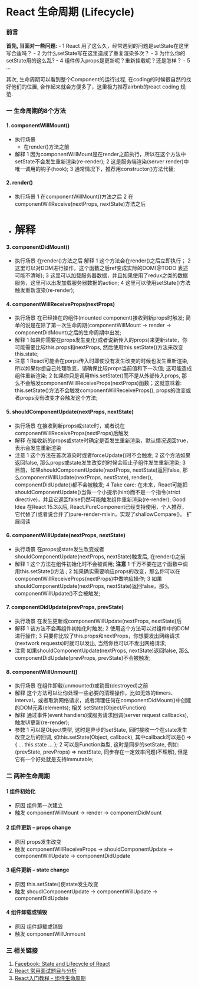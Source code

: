 React 生命周期 (Lifecycle)
===

### 前言
**首先, 当面对一些问题:**
    - 1 React 用了这么久，经常遇到的问题是setState在这里写合适吗？
    - 2 为什么setState写在这里造成了重复渲染多次？
    - 3 为什么你的setState用的这么乱?
    - 4 组件传入props是更新呢？重新挂载呢？还是怎样？
    - 5 …

其次, 生命周期可以看到整个Component的运行过程, 在coding的时候很自然的找好他们的位置, 合作起来就会方便多了，这里极力推荐airbnb的react coding 规范.

### 一 生命周期的8个方法

#### 1. componentWillMount()

- 执行场景
    - 在render()方法之前
- 解释
    1 因为componentWillMount是在render之前执行，所以在这个方法中setState不会发生重新渲染(re-render);
    2 这是服务端渲染(server render)中唯一调用的钩子(hook);
    3 通常情况下，推荐用constructor()方法代替;


#### 2.  render()

- 执行场景
    1 在componentWillMount()方法之后
    2 在componentWillReceive(nextProps, nextState)方法之后
- 解释
    ==

#### 3. componentDidMount()

- 执行场景
在render()方法之后
解释
1 这个方法会在render()之后立即执行；
2 这里可以对DOM进行操作，这个函数之后ref变成实际的DOM(@TODO 表述可能不清晰);
3 这里可以加载服务器数据，并且如果使用了redux之类的数据服务，这里可以出发加载服务器数据的action;
4 这里可以使用setState()方法触发重新渲染(re-render);
#### 4. componentWillReceiveProps(nextProps)

- 执行场景
在已经挂在的组件(mounted component)接收到新props时触发;
简单的说是在除了第一次生命周期(componentWillMount -> render -> componentDidMount)之后的生命周期中出发;
- 解释
1 如果你需要在props发生变化(或者说新传入的props)来更新state，你可能需要比较this.props和nextProps, 然后使用this.setState()方法来改变this.state;
- 注意
1 React可能会在porps传入时即使没有发生改变的时候也发生重新渲染, 所以如果你想自己处理改变，请确保比较props当前值和下一次值; 这可能造成组件重新渲染;
2 如果你只是调用this.setState()而不是从外部传入props, 那么不会触发componentWillReceiveProps(nextProps)函数；这就意味着: this.setState()方法不会触发componentWillReceiveProps(), props的改变或者props没有改变才会触发这个方法;

#### 5. shouldComponentUpdate(nextProps, nextState)
- 执行场景
在接收到新props或state时，或者说在componentWillReceiveProps(nextProps)后触发
- 解释
在接收新的props或state时确定是否发生重新渲染，默认情况返回true，表示会发生重新渲染
- 注意
1 这个方法在首次渲染时或者forceUpdate()时不会触发;
2 这个方法如果返回false, 那么props或state发生改变的时候会阻止子组件发生重新渲染;
3 目前，如果shouldComponentUpdate(nextProps, nextState)返回false, 那么componentWillUpdate(nextProps, nextState), render(), componentDidUpdate()都不会被触发;
4 Take care: 在未来，React可能把shouldComponentUpdate()当做一个小提示(hint)而不是一个指令(strict directive)，并且它返回false仍然可能触发组件重新渲染(re-render);
Good Idea
在React 15.3以后, React.PureComponent已经支持使用，个人推荐，它代替了(或者说合并了)pure-render-mixin，实现了shallowCompare()。 扩展阅读
#### 6. componentWillUpdate(nextProps, nextState)
- 执行场景
在props或state发生改变或者shouldComponentUpdate(nextProps, nextState)触发后, 在render()之前
- 解释
1 这个方法在组件初始化时不会被调用;
**注意**
    1 千万不要在这个函数中调用this.setState()方法.;
    2 如果确实需要响应props的改变，那么你可以在componentWillReceiveProps(nextProps)中做响应操作;
    3 如果shouldComponentUpdate(nextProps, nextState)返回false，那么componentWillUpdate()不会被触发;

#### 7. componentDidUpdate(prevProps, prevState)

- 执行场景
在发生更新或componentWillUpdate(nextProps, nextState)后
- 解释
    1 该方法不会再组件初始化时触发;
    2 使用这个方法可以对组件中的DOM进行操作;
    3 只要你比较了this.props和nextProps，你想要发出网络请求(nextwork requests)时就可以发出, 当然你也可以不发出网络请求;
- 注意
如果shouldComponentUpdate(nextProps, nextState)返回false, 那么componentDidUpdate(prevProps, prevState)不会被触发;

#### 8. componentWillUnmount()

- 执行场景
在组件卸载(unmounted)或销毁(destroyed)之前
- 解释
这个方法可以让你处理一些必要的清理操作，比如无效的timers、interval，或者取消网络请求，或者清理任何在componentDidMount()中创建的DOM元素(elements);
相关 setState(Object/Function)
- 解释
通过事件(event handlers)或服务请求回调(server request callbacks), 触发UI更新(re-render);
- 参数
1 可以是Object类型, 这时是异步的setState, 同时接收一个在state发生改变之后的回调, 如this.setState(Object, callback), 其中callback可以是() => { ... this.state ... };
2 可以是Function类型, 这时是同步的setState, 例如: (prevState, prevProps) => nextState, 同步存在一定效率问题(不理解), 但是它有一个好处就是支持Immutable;

### 二 两种生命周期

#### 1 组件初始化
- 原因
    组件第一次建立
- 触发
componentWillMount -> render -> componentDidMount

#### 2 组件更新 – props change

- 原因
props发生改变
- 触发
componentWillReceiveProps -> shouldComponentUpdate -> componentWillUpdate -> componentDidUpdate

#### 3 组件更新 – state change

- 原因
this.setState()使state发生改变
- 触发
shoudlComponentUpdate -> componentWillUpdate -> componentDidUpdate
#### 4 组件卸载或销毁

- 原因
组件卸载或销毁
- 触发
componentWillUnmount

### 三 相关链接

1. [Facebook: State and Lifecycle of React](https://reactjs.org/docs/state-and-lifecycle.html#adding-lifecycle-methods-to-a-class)
2. [React 常用面试题目与分析](https://zhuanlan.zhihu.com/p/24856035?utm_medium=social&utm_source=wechat_session)
3. [React入门教程 - 组件生命周期](https://fraserxu.me/2014/08/31/react-component-lifecycle/)
